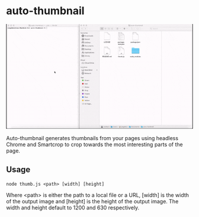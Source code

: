 # auto-thumbnail

![auto-thumbnail demo](https://github.com/joe-gibbs/jgibbs.dev/blob/main/assets/auto-thumbnail-demo.gif?raw=true)

Auto-thumbnail generates thumbnails from your pages using headless Chrome and Smartcrop to crop towards the most interesting parts of the page.

## Usage

`node thumb.js <path> [width] [height]`

Where \<path> is either the path to a local file or a URL, [width] is the width of the output image and [height] is the height of the output image. The width and height default to 1200 and 630 respectively.